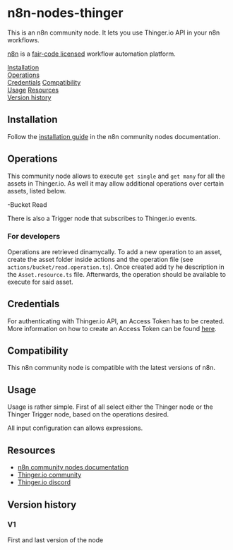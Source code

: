 # n8n-nodes-thinger

This is an n8n community node. It lets you use Thinger.io API in your n8n workflows.

[n8n](https://n8n.io/) is a [fair-code licensed](https://docs.n8n.io/reference/license/) workflow automation platform.

[Installation](#installation)  
[Operations](#operations)  
[Credentials](#credentials)
[Compatibility](#compatibility)  
[Usage](#usage)
[Resources](#resources)  
[Version history](#version-history)

## Installation

Follow the [installation guide](https://docs.n8n.io/integrations/community-nodes/installation/) in the n8n community nodes documentation.

## Operations

This community node allows to execute `get single` and `get many` for all the assets in Thinger.io. As well it may allow additional operations over certain assets, listed below.

 -Bucket Read

There is also a Trigger node that subscribes to Thinger.io events.

### For developers

Operations are retrieved dinamycally. To add a new operation to an asset, create the asset folder inside actions and the operation file (see `actions/bucket/read.operation.ts`). Once created add ty he description in the `Asset.resource.ts` file.
Afterwards, the operation should be available to execute for said asset.

## Credentials

For authenticating with Thinger.io API, an Access Token has to be created. More information on how to create an Access Token can be found [here](https://docs.thinger.io/features/access-tokens).

## Compatibility

This n8n community node is compatible with the latest versions of n8n.

## Usage

Usage is rather simple. First of all select either the Thinger node or the Thinger Trigger node, based on the operations desired.

All input configuration can allows expressions.


## Resources

* [n8n community nodes documentation](https://docs.n8n.io/integrations/#community-nodes)
* [Thinger.io community](https://community.thinger.io)
* [Thinger.io discord](https://discord.com/invite/xAc24hdWZE)

## Version history

### V1

First and last version of the node
